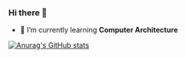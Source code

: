 ### Hi there 👋

- 🌱 I’m currently learning **Computer Architecture**

[![Anurag's GitHub stats](https://github-readme-stats.vercel.app/api?username=YikeZhou)](https://github.com/anuraghazra/github-readme-stats)

<!--
**YikeZhou/YikeZhou** is a ✨ _special_ ✨ repository because its `README.md` (this file) appears on your GitHub profile.

Here are some ideas to get you started:

- 🔭 I’m currently working on ...
- 🌱 I’m currently learning ...
- 👯 I’m looking to collaborate on ...
- 🤔 I’m looking for help with ...
- 💬 Ask me about ...
- 📫 How to reach me: ...
- 😄 Pronouns: ...
- ⚡ Fun fact: ...
-->
